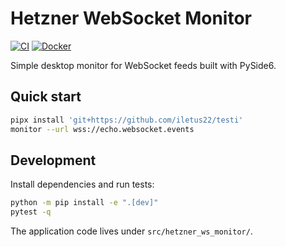 # Hetzner WebSocket Monitor

[![CI](https://img.shields.io/github/actions/workflow/status/iletus22/testi/ci.yml?branch=main)](https://github.com/iletus22/testi/actions)
[![Docker](https://img.shields.io/badge/docker-image-blue)](https://github.com/iletus22/testi)

Simple desktop monitor for WebSocket feeds built with PySide6.

## Quick start

```bash
pipx install 'git+https://github.com/iletus22/testi'
monitor --url wss://echo.websocket.events
```

## Development

Install dependencies and run tests:

```bash
python -m pip install -e ".[dev]"
pytest -q
```

The application code lives under `src/hetzner_ws_monitor/`.
